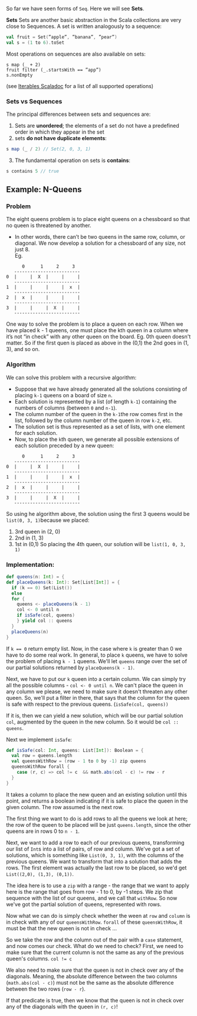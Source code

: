So far we have seen forms of `Seq`. Here we will see **Sets**. 

**Sets** Sets are another basic abstraction in the Scala collections are very close to Sequences.
A set is written analogously to a sequence:
```scala
val fruit = Set(”apple”, ”banana”, ”pear”)
val s = (1 to 6).toSet
```
Most operations on sequences are also available on sets:
```
s map (_ + 2)
fruit filter (_.startsWith == ”app”)
s.nonEmpty
```
(see [Iterables Scaladoc](http://docs.scala-lang.org/overviews/collections/sets.html) for a list of all supported operations) 

### Sets vs Sequences

The principal differences between sets and sequences are:
1. Sets are **unordered**; the elements of a set do not have a predefined order in which they appear in the set
2. sets **do not have duplicate elements**:
``` scala
s map (_ / 2) // Set(2, 0, 3, 1)
```
3. The fundamental operation on sets is **contains**: 
```scala 
s contains 5 // true
```

## Example: N-Queens

### Problem
The eight queens problem is to place eight queens on a chessboard so that no queen is threatened by another.
* In other words, there can’t be two queens in the same row, column, or diagonal.
We now develop a solution for a chessboard of any size, not just 8. <br/>
Eg. 
```
      0      1     2     3
   -------------------------
0  |     |  X  |     |     |
   -------------------------
1  |     |     |     |  x  |
   -------------------------
2  |  x  |     |     |     |
   -------------------------
3  |     |     |  X  |     |
   -------------------------
```
One way to solve the problem is to place a queen on each row. When we have placed k - 1 queens, one must place the kth queen in a column where it’s not “in check” with any other queen on the board. Eg. 0th queen doesn't matter. So if the first quen is placed as above in the (0,1) the 2nd goes in (1, 3), and so on.

### Algorithm

We can solve this problem with a recursive algorithm:
* Suppose that we have already generated all the solutions consisting of placing `k-1` queens on a board of size `n`.
* Each solution is represented by a list (of length `k-1`) containing the numbers of columns (between `0` and `n-1`).
* The column number of the queen in the `k-1`the row comes first in the list, followed by the column number of the queen in row `k-2`, etc.
* The solution set is thus represented as a set of lists, with one element for each solution.
* Now, to place the `k`th queen, we generate all possible extensions of each solution preceded by a new queen:

```
      0      1     2     3
   -------------------------
0  |     |  X  |     |     |
   -------------------------
1  |     |     |     |  x  |
   -------------------------
2  |  x  |     |     |     |
   -------------------------
3  |     |     |  X  |     |
   -------------------------
```
So using he algorithm above, the solution using the first 3 queens would be `list(0, 3, 1)`because we placed:
1. 3rd queen in (2, 0)
1. 2nd in (1, 3)
1. 1st in (0,1)
So placing the 4th queen, our solution will be `list(1, 0, 3, 1)`

### Implementation:
```scala
def queens(n: Int) = {
def placeQueens(k: Int): Set[List[Int]] = {
  if (k == 0) Set(List())
  else
  for {
    queens <- placeQueens(k - 1)
    col <- 0 until n
    if isSafe(col, queens)
    } yield col :: queens
  }
  placeQueens(n)
}
```
If `k == 0` return empty list. Now, in the case where `k` is greater than 0 we have to do some real work. In general, to place `k` queens, we have to solve the problem of placing `k - 1` queens. We'll let `queens` range over the set of our partial solutions returned by `placeQueens(k - 1)`.

Next, we have to put our `k` queen into a certain column. We can simply try all the possible columns - `col <- 0 until n`. We can't place the queen in any column we please, we need to make sure it doesn't threaten any other queen. So, we'll put a filter in there, that says that the column for the queen is safe with respect to the previous queens. (`isSafe(col, queens))`

If it is, then we can yield a new solution, which will be our partial solution `col`, augmented by the queen in the new column. So it would be `col :: queens`.

Next we implement `isSafe`:
```scala
def isSafe(col: Int, queens: List[Int]): Boolean = {
  val row = queens.length
  val queensWithRow = (row - 1 to 0 by -1) zip queens
  queensWithRow forall {
    case (r, c) => col != c  && math.abs(col - c) != row - r
  }
}
```
It takes a column to place the new queen and an existing solution until this point, and returns a boolean indicating if it is safe to place the queen in the given column. The row assumed is the next row.

The first thing we want to do is add rows to all the queens we look at here; the row of the queen to be placed will be just `queens.length`, since the other queens are in rows 0 to `n - 1`.

Next, we want to add a row to each of our previous queens, transforming our list of `Int`s into a list of pairs, of row and column. We've got a set of solutions, which is something like `List(0, 3, 1)`, with the columns of the previous queens. We want to transform that into a solution that adds the rows. The first element was actually the last row to be placed, so we'd get `List((2,0), (1,3), (0,1))`.

The idea here is to use a `zip` with a range - the range that we want to apply here is the range that goes from row - 1 to 0, by -1 steps. We zip that sequence with the list of our queens, and we call that `withRow`. So now we've got the partial solution of queens, represented with rows.

Now what we can do is simply check whether the ween at `row` and `column` is in check with any of our `queensWithRow`. `forall` of these `queensWithRow`, it must be that the new queen is not in check ...

So we take the row and the column out of the pair with a `case` statement, and now comes our check. What do we need to check? First, we need to make sure that the current column is not the same as any of the previous queen's columns. `col != c`

We also need to make sure that the queen is not in check over any of the diagonals. Meaning, the absolute difference between the two columns (`math.abs(col - c)`) must not be the same as the absolute difference between the two rows (`row - r`).

If that predicate is true, then we know that the queen is not in check over any of the diagonals with the queen in `(r, c)`!
